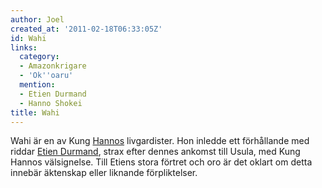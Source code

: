 ```yaml
---
author: Joel
created_at: '2011-02-18T06:33:05Z'
id: Wahi
links:
  category:
  - Amazonkrigare
  - 'Ok''oaru'
  mention:
  - Etien Durmand
  - Hanno Shokei
title: Wahi
---
```


Wahi är en av Kung [Hannos] livgardister. Hon inledde ett förhållande med riddar [Etien Durmand],
strax efter dennes ankomst till Usula, med Kung Hannos välsignelse. Till Etiens stora förtret och
oro är det oklart om detta innebär äktenskap eller liknande förpliktelser.

  [Hannos]: Hanno_Shokei
  [Etien Durmand]: Etien_Durmand